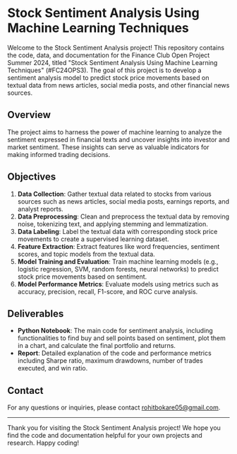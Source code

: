 # Stock Sentiment Analysis Using Machine Learning Techniques

Welcome to the Stock Sentiment Analysis project! This repository contains the code, data, and documentation for the Finance Club Open Project Summer 2024, titled "Stock Sentiment Analysis Using Machine Learning Techniques" (#FC24OPS3). The goal of this project is to develop a sentiment analysis model to predict stock price movements based on textual data from news articles, social media posts, and other financial news sources.

## Overview

The project aims to harness the power of machine learning to analyze the sentiment expressed in financial texts and uncover insights into investor and market sentiment. These insights can serve as valuable indicators for making informed trading decisions.

## Objectives

1. **Data Collection**: Gather textual data related to stocks from various sources such as news articles, social media posts, earnings reports, and analyst reports.
2. **Data Preprocessing**: Clean and preprocess the textual data by removing noise, tokenizing text, and applying stemming and lemmatization.
3. **Data Labeling**: Label the textual data with corresponding stock price movements to create a supervised learning dataset.
4. **Feature Extraction**: Extract features like word frequencies, sentiment scores, and topic models from the textual data.
5. **Model Training and Evaluation**: Train machine learning models (e.g., logistic regression, SVM, random forests, neural networks) to predict stock price movements based on sentiment.
6. **Model Performance Metrics**: Evaluate models using metrics such as accuracy, precision, recall, F1-score, and ROC curve analysis.

## Deliverables

- **Python Notebook**: The main code for sentiment analysis, including functionalities to find buy and sell points based on sentiment, plot them in a chart, and calculate the final portfolio and returns.
- **Report**: Detailed explanation of the code and performance metrics including Sharpe ratio, maximum drawdowns, number of trades executed, and win ratio.

## Contact

For any questions or inquiries, please contact [rohitbokare05@gmail.com](mailto:rohitbokare05@gmail.com).

---

Thank you for visiting the Stock Sentiment Analysis project! We hope you find the code and documentation helpful for your own projects and research. Happy coding!

